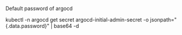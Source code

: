 Default password of argocd

kubectl -n argocd get secret argocd-initial-admin-secret -o jsonpath="{.data.password}" | base64 -d

